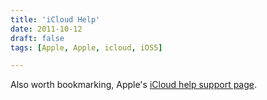 ```yaml
---
title: 'iCloud Help'
date: 2011-10-12
draft: false
tags: [Apple, Apple, icloud, iOS5]

---
```


Also worth bookmarking, Apple's [iCloud help support page](http://help.apple.com/icloud/).
